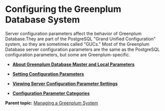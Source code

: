 # Configuring the Greenplum Database System 

Server configuration parameters affect the behavior of Greenplum Database.They are part of the PostgreSQL "Grand Unified Configuration" system, so they are sometimes called "GUCs." Most of the Greenplum Database server configuration parameters are the same as the PostgreSQL configuration parameters, but some are Greenplum-specific.

-   **[About Greenplum Database Master and Local Parameters](../topics/g-about-greenplum-master-and-local-parameters.html)**  

-   **[Setting Configuration Parameters](../topics/g-setting-configuration-parameters.html)**  

-   **[Viewing Server Configuration Parameter Settings](../topics/g-viewing-server-configuration-parameter-settings.html)**  

-   **[Configuration Parameter Categories](../topics/g-configuration-parameter-categories.html)**  


**Parent topic:** [Managing a Greenplum System](../managing/partII.html)

